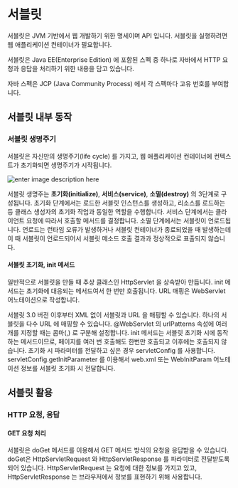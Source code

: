 # 서블릿
서블릿은 JVM 기반에서 웹 개발하기 위한 명세이며 API 입니다. 서블릿을 실행하려면 웹 애플리케이션 컨테이너가 필요합니다. 

서블릿은 Java EE(Enterprise Edition) 에 포함된 스펙 중 하나로 자바에서 HTTP 요청과 응답을 처리하기 위한 내용을 담고 있습니다.

자바 스펙은 JCP (Java Community Process) 에서 각 스펙마다 고유 번호를 부여합니다. 

## 서블릿 내부 동작

### 서블릿 생명주기
서블릿은 자신만의 생명주기(life cycle) 를 가지고, 웹 애플리케이션 컨테이너에 컨텍스트가 초기화되면 생명주기가 시작됩니다.

![enter image description here](https://i2.wp.com/jitendrazaa.com/blog/wp-content/uploads/2011/02/Servlet-Life-Cycle.jpg?ssl=1)

서블릿 생명주는 **초기화(initialize)**, **서비스(service)**, **소멸(destroy)** 의 3단계로 구성됩니다. 초기화 단계에서는 로드한 서블릿 인스턴스를 생성하고, 리소스를 로드하는 등 클래스 생성자의 초기화 작업과 동일한 역할을 수행합니다. 서비스 단계에서는 클라이언트 요청에 따라서 호출할 메서드를 결정합니다. 소멸 단계에서는 서블릿이 언로드됩니다. 언로드는 런타임 오류가 발생하거나 서블릿 컨테이너가 종료되었을 때 발생하는데 이 때 서블릿이 언로드되어서 서블릿 메소드 호출 결과과 정상적으로 표출되지 않습니다. 

#### 서블릿 초기화, init 메서드

일반적으로 서블릿을 만들 때 추상 클래스인 HttpServlet 을 상속받아 만듭니다. init 메서드는 초기화에 대응되는 메서드여서 한 번만 호출됩니다. URL 매핑은 WebServlet 어노테이션으로 작성합니다. 

서블릿 3.0 버전 이후부터 XML 없이 서블릿과 URL 을 매핑할 수 있습니다. 하나의 서블릿을 다수 URL 에 매핑할 수 있습니다. @WebServlet 의 urlPatterns 속성에 여러 개를 지정할 때는 콤마(,) 로 구분해 설정합니다. init 메서드는 서블릿 초기화 시에 동작하는 메서드이므로, 페이지를 여러 번 호출해도 한번만 호출되고 이후에는 호출되지 않습니다. 초기화 시 파라미터를 전달하고 싶은 경우 servletConfig 를 사용합니다. 
servletConfig.getInitParameter 를 이용해서 web.xml 또는 WebInitParam 어노테이션 정보를 서블릿 초기화 시 전달합니다.

## 서블릿 활용

### HTTP 요청, 응답

#### GET 요청 처리
서블릿은 doGet 메서드를 이용해서 GET 메서드 방식의 요청을 응답받을 수 있습니다. doGet은 HttpServletRequest 와 HttpServletResponse 를 파라미터로 전달받도록 되어 있습니다. HttpServletRequest 는 요청에 대한 정보를 가지고 있고, HttpServletResponse 는 브라우저에서 정보를 표현하기 위해 사용합니다. 

#### 
<!--stackedit_data:
eyJoaXN0b3J5IjpbLTgyNDE3MDYzOCwtNjc0MzQ4NTcwLC04Nz
MyOTc2ODYsMTI4NjkxNDg5MiwtMTMwOTk1MDE1MiwyOTU3Njg1
MywtNjgxMzE2MjUwLC0xMDU3MDA4ODYzLC0xNDg3NDE3NzExLD
EzNjA1NDkyMjhdfQ==
-->